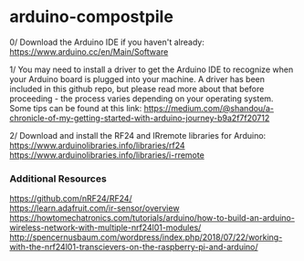 # arduino-compostpile 
0/ Download the Arduino IDE if you haven't already: https://www.arduino.cc/en/Main/Software    

1/ You may need to install a driver to get the Arduino IDE to recognize when your Arduino board is plugged into your machine. A driver has been included in this github repo, but please read more about that before proceeding - the process varies depending on your operating system. Some tips can be found at this link: https://medium.com/@shandou/a-chronicle-of-my-getting-started-with-arduino-journey-b9a2f7f20712  

2/ Download and install the RF24 and IRremote libraries for Arduino:  
https://www.arduinolibraries.info/libraries/rf24  
https://www.arduinolibraries.info/libraries/i-rremote   

### Additional Resources ###  
https://github.com/nRF24/RF24/  
https://learn.adafruit.com/ir-sensor/overview  
https://howtomechatronics.com/tutorials/arduino/how-to-build-an-arduino-wireless-network-with-multiple-nrf24l01-modules/  
http://spencernusbaum.com/wordpress/index.php/2018/07/22/working-with-the-nrf24l01-transcievers-on-the-raspberry-pi-and-arduino/  

